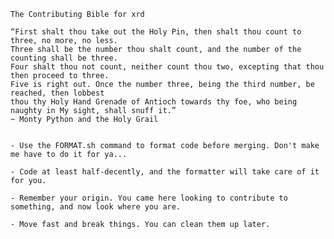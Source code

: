     The Contributing Bible for xrd
    
    “First shalt thou take out the Holy Pin, then shalt thou count to three, no more, no less. 
    Three shall be the number thou shalt count, and the number of the counting shall be three. 
    Four shalt thou not count, neither count thou two, excepting that thou then proceed to three.
    Five is right out. Once the number three, being the third number, be reached, then lobbest 
    thou thy Holy Hand Grenade of Antioch towards thy foe, who being naughty in My sight, shall snuff it.”
    ~ Monty Python and the Holy Grail
 

    - Use the FORMAT.sh command to format code before merging. Don't make me have to do it for ya...

    - Code at least half-decently, and the formatter will take care of it for you.

    - Remember your origin. You came here looking to contribute to something, and now look where you are.
    
    - Move fast and break things. You can clean them up later.
